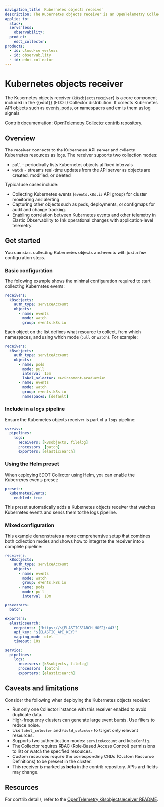 ```yaml
---
navigation_title: Kubernetes objects receiver
description: The Kubernetes objects receiver is an OpenTelemetry Collector component that collects Kubernetes API objects and events for Elastic Observability through the EDOT Collector.
applies_to:
  stack:
  serverless:
    observability:
  product:
    edot_collector:
products:
  - id: cloud-serverless
  - id: observability
  - id: edot-collector
---
```


# Kubernetes objects receiver

The Kubernetes objects receiver (`k8sobjectsreceiver`) is a core component included in the {{edot}} (EDOT) Collector distribution. It collects Kubernetes API objects such as events, pods, or namespaces and emits them as log signals.

Contrib documentation: [OpenTelemetry Collector contrib repository](https://github.com/open-telemetry/opentelemetry-collector-contrib/tree/main/receiver/k8sobjectsreceiver).


## Overview

The receiver connects to the Kubernetes API server and collects Kubernetes resources as logs. The receiver supports two collection modes: 

* `pull` - periodically lists Kubernetes objects at fixed intervals
* `watch` - streams real-time updates from the API server as objects are created, modified, or deleted

Typical use cases include:

* Collecting Kubernetes events (`events.k8s.io` API group) for cluster monitoring and alerting.
* Capturing other objects such as pods, deployments, or configmaps for audit and change tracking.
* Enabling correlation between Kubernetes events and other telemetry in Elastic Observability to link operational changes with application-level telemetry.


## Get started

You can start collecting Kubernetes objects and events with just a few configuration steps.

### Basic configuration

The following example shows the minimal configuration required to start collecting Kubernetes events:

```yaml
receivers:
  k8sobjects:
    auth_type: serviceAccount
    objects:
      - name: events
        mode: watch
        group: events.k8s.io
```

Each object on the list defines what resource to collect, from which namespaces, and using which mode (`pull` or `watch`). For example:

```yaml
receivers:
  k8sobjects:
    auth_type: serviceAccount
    objects:
      - name: pods
        mode: pull
        interval: 15m
        label_selector: environment=production
      - name: events
        mode: watch
        group: events.k8s.io
        namespaces: [default]
```

### Include in a logs pipeline

Ensure the Kubernetes objects receiver is part of a `logs` pipeline:

```yaml
service:
  pipelines:
    logs:
      receivers: [k8sobjects, filelog]
      processors: [batch]
      exporters: [elasticsearch]
```

### Using the Helm preset

When deploying EDOT Collector using Helm, you can enable the Kubernetes events preset:

```yaml
presets:
  kubernetesEvents:
    enabled: true
```

This preset automatically adds a Kubernetes objects receiver that watches Kubernetes events and sends them to the logs pipeline.


### Mixed configuration

This example demonstrates a more comprehensive setup that combines both collection modes and shows how to integrate the receiver into a complete pipeline:

```yaml
receivers:
  k8sobjects:
    auth_type: serviceAccount
    objects:
      - name: events
        mode: watch
        group: events.k8s.io
      - name: pods
        mode: pull
        interval: 10m

processors:
  batch:

exporters:
  elasticsearch:
    endpoints: ["https://${ELASTICSEARCH_HOST}:443"]
    api_key: "${ELASTIC_API_KEY}"
    mapping_mode: otel
    timeout: 10s

service:
  pipelines:
    logs:
      receivers: [k8sobjects, filelog]
      processors: [batch]
      exporters: [elasticsearch]
```


## Caveats and limitations

Consider the following when deploying the Kubernetes objects receiver:

* Run only one Collector instance with this receiver enabled to avoid duplicate data.
* High-frequency clusters can generate large event bursts. Use filters to reduce noise.
* Use `label_selector` and `field_selector` to target only relevant resources.
* Supports two authentication modes: `serviceAccount` and `kubeConfig`.
* The Collector requires RBAC (Role-Based Access Control) permissions to list or watch the specified resources.
* Custom resources require the corresponding CRDs (Custom Resource Definitions) to be present in the cluster.
* This receiver is marked as **beta** in the contrib repository. APIs and fields may change.


## Resources

For contrib details, refer to the [OpenTelemetry k8sobjectsreceiver README](https://github.com/open-telemetry/opentelemetry-collector-contrib/tree/main/receiver/k8sobjectsreceiver).